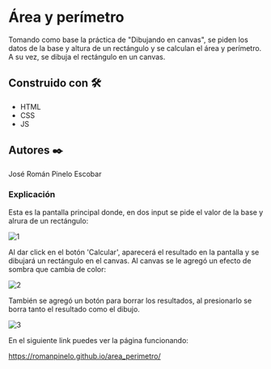 # Área y perímetro 

Tomando como base la práctica de "Dibujando en canvas", se piden los datos de la base y altura de un rectángulo y se calculan el área y perímetro. A su vez, se dibuja el rectángulo en un canvas.


## Construido con 🛠️

* HTML
* CSS
* JS


## Autores ✒️

José Román Pinelo Escobar


### Explicación

Esta es la pantalla principal donde, en dos input se pide el valor de la base y alrura de un rectángulo:

![1](https://user-images.githubusercontent.com/71656431/107079933-2e188600-67b6-11eb-940a-aa5efb750fbc.jpg)


Al dar click en el botón 'Calcular', aparecerá el resultado en la pantalla y se dibujará un rectángulo en el canvas. Al canvas se le agregó un efecto de sombra que cambia de color:

![2](https://user-images.githubusercontent.com/71656431/107079951-3375d080-67b6-11eb-8111-26245238f3d2.jpg)



También se agregó un botón para borrar los resultados, al presionarlo se borra tanto el resultado como el dibujo.

![3](https://user-images.githubusercontent.com/71656431/107079966-3a9cde80-67b6-11eb-88c1-bd910375bcd0.jpg)



En el siguiente link puedes ver la página funcionando: 

https://romanpinelo.github.io/area_perimetro/
